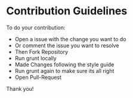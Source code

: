 # Contribution Guidelines

To do your contribution:

- Open a issue with the change you want to do
- Or comment the issue you want to resolve
- Then Fork Repository
- Run grunt locally
- Made Changes following the style guide
- Run grunt again to make sure its all right
- Open Pull-Request

Thank you!
